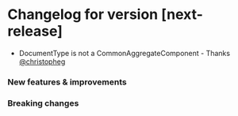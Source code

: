 # Changelog for version [next-release]

- DocumentType is not a CommonAggregateComponent - Thanks [@christopheg](https://github.com/christopheg)

### New features & improvements

### Breaking changes
